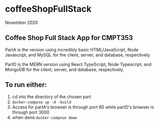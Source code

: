 # coffeeShopFullStack

November 2020

## Coffee Shop Full Stack App for CMPT353

PartA is the version using incredibly basic HTML/JavaScript, Node Javascript, and MySQL for the client, server, and database, respectively.

PartD is the MERN version using React TypeScript, Node Typescript, and MongoDB for the client, server, and database, respectively.

## To run either:

1. cd into the directory of the chosen part
2. `docker-compose up -d -build`
3. Access for partA's browser is through port 80 while partD's browser is through port 3000
4. when done `docker-compose down`
